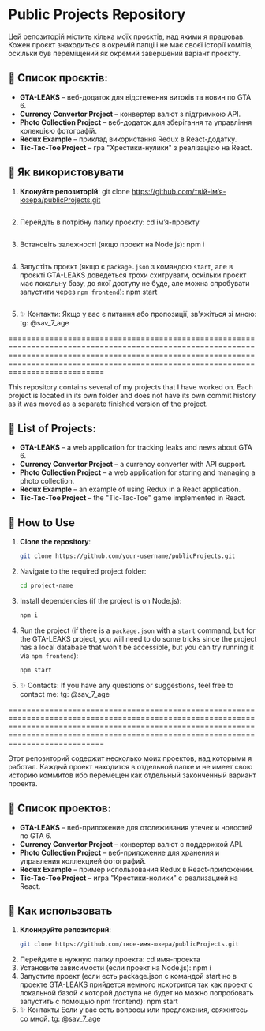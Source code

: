 # Public Projects Repository

Цей репозиторій містить кілька моїх проєктів, над якими я працював. Кожен проєкт знаходиться в окремій папці і не має своєї історії комітів, оскільки був переміщений як окремий завершений варіант проєкту.

## 📂 Список проєктів:
- **GTA-LEAKS** – веб-додаток для відстеження витоків та новин по GTA 6.
- **Currency Convertor Project** – конвертер валют з підтримкою API.
- **Photo Collection Project** – веб-додаток для зберігання та управління колекцією фотографій.
- **Redux Example** – приклад використання Redux в React-додатку.
- **Tic-Tac-Toe Project** – гра "Хрестики-нулики" з реалізацією на React.

## 🔧 Як використовувати
1. **Клонуйте репозиторій**:
   git clone https://github.com/твій-ім’я-юзера/publicProjects.git
   ```
2. Перейдіть в потрібну папку проєкту:
   cd ім’я-проєкту
   ```
3. Встановіть залежності (якщо проєкт на Node.js):
   npm i
   ```
4. Запустіть проєкт (якщо є `package.json` з командою `start`, але в проєкті GTA-LEAKS доведеться трохи схитрувати, оскільки проєкт має локальну базу, до якої доступу не буде, але можна спробувати запустити через `npm frontend`):
   npm start
   ```

5. ✨ Контакти:
   Якщо у вас є питання або пропозиції, зв'яжіться зі мною:
   tg: @sav_7_age

=============================================================================================================================================================================================================================================

This repository contains several of my projects that I have worked on. Each project is located in its own folder and does not have its own commit history as it was moved as a separate finished version of the project.

## 📂 List of Projects:
- **GTA-LEAKS** – a web application for tracking leaks and news about GTA 6.
- **Currency Convertor Project** – a currency converter with API support.
- **Photo Collection Project** – a web application for storing and managing a photo collection.
- **Redux Example** – an example of using Redux in a React application.
- **Tic-Tac-Toe Project** – the "Tic-Tac-Toe" game implemented in React.

## 🔧 How to Use
1. **Clone the repository**:
   ```sh
   git clone https://github.com/your-username/publicProjects.git
   ```
2. Navigate to the required project folder:
   ```sh
   cd project-name
   ```
3. Install dependencies (if the project is on Node.js):
   ```sh
   npm i
   ```
4. Run the project (if there is a `package.json` with a `start` command, but for the GTA-LEAKS project, you will need to do some tricks since the project has a local database that won't be accessible, but you can try running it via `npm frontend`):
   ```sh
   npm start
   ```

5. ✨ Contacts:
   If you have any questions or suggestions, feel free to contact me:
   tg: @sav_7_age

=============================================================================================================================================================================================================================================

Этот репозиторий содержит несколько моих проектов, над которыми я работал. Каждый проект находится в отдельной папке и не имеет свою историю коммитов ибо перемещен как отдельный законченный вариант проекта.

## 📂 Список проектов:
- **GTA-LEAKS** – веб-приложение для отслеживания утечек и новостей по GTA 6.
- **Currency Convertor Project** – конвертер валют с поддержкой API.
- **Photo Collection Project** – веб-приложение для хранения и управления коллекцией фотографий.
- **Redux Example** – пример использования Redux в React-приложении.
- **Tic-Tac-Toe Project** – игра "Крестики-нолики" с реализацией на React.

## 🔧 Как использовать
1. **Клонируйте репозиторий**:
   ```sh
   git clone https://github.com/твое-имя-юзера/publicProjects.git
2. Перейдите в нужную папку проекта:
   cd имя-проекта
3. Установите зависимости (если проект на Node.js):
   npm i
4. Запустите проект (если есть package.json с командой start но в проекте GTA-LEAKS прийдется немного исхотрится так как проект с локальной базой к которой доступа не будет но можно попробовать запустить с помощью npm frontend):
   npm start
5. ✨ Контакты
   Если у вас есть вопросы или предложения, свяжитесь со мной.
      tg: @sav_7_age
